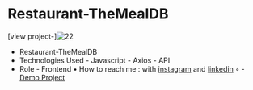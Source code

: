 # Restaurant-TheMealDB
[view project-]![22](https://github.com/AliNikseresht/Restaurant-TheMealDB/assets/120955025/716addb2-da7e-477c-ab4f-2daae9f53a85)

- Restaurant-TheMealDB
- Technologies Used - Javascript - Axios - API
- Role - Frontend
• How to reach me : with [instagram](https://www.instagram.com/alinikseresht_web) and [linkedin](https://www.linkedin.com/in/alinikseresht-web/)
◦ - [Demo Project](https://alinikseresht.github.io/Restaurant-TheMealDB/)
